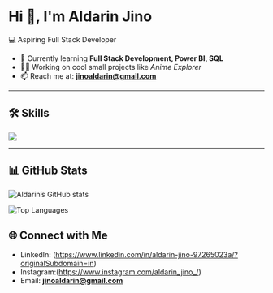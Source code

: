# Hi 👋, I'm Aldarin Jino  
💻 Aspiring Full Stack Developer  

- 🌱 Currently learning **Full Stack Development, Power BI, SQL**  
- 👨‍💻 Working on cool small projects like *Anime Explorer*  
- 📫 Reach me at: **jinoaldarin@gmail.com**  

---

## 🛠️ Skills
<p align="left">
  <img src="https://skillicons.dev/icons?i=html,css,js,mysql,java,python,powerbi,git" />
</p>

---

## 📊 GitHub Stats
![Aldarin’s GitHub stats](https://github-readme-stats.vercel.app/api?username=ALDARIN25&show_icons=true&theme=radical)

![Top Languages](https://github-readme-stats.vercel.app/api/top-langs/?username=ALDARIN25&layout=compact&theme=radical)


## 🌐 Connect with Me
- LinkedIn: (https://www.linkedin.com/in/aldarin-jino-97265023a/?originalSubdomain=in)
- Instagram:(https://www.instagram.com/aldarin_jino_/)
- Email: **jinoaldarin@gmail.com**
